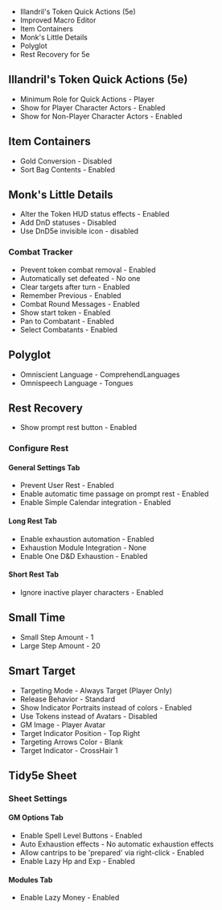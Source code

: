 ﻿
* Illandril's Token Quick Actions (5e)
* Improved Macro Editor
* Item Containers
* Monk's Little Details
* Polyglot
* Rest Recovery for 5e

## Illandril's Token Quick Actions (5e)
* Minimum Role for Quick Actions - Player
* Show for Player Character Actors - Enabled
* Show for Non-Player Character Actors - Enabled
## Item Containers
* Gold Conversion - Disabled
* Sort Bag Contents - Enabled
## Monk's Little Details
* Alter the Token HUD status effects - Enabled
* Add DnD statuses - Disabled
* Use DnD5e invisible icon - disabled
### Combat Tracker
* Prevent token combat removal - Enabled
* Automatically set defeated - No one
* Clear targets after turn - Enabled
* Remember Previous - Enabled
* Combat Round Messages - Enabled
* Show start token - Enabled
* Pan to Combatant - Enabled
* Select Combatants - Enabled
## Polyglot
* Omniscient Language - ComprehendLanguages
* Omnispeech Language - Tongues
## Rest Recovery
* Show prompt rest button - Enabled
### Configure Rest
#### General Settings Tab
*  Prevent User Rest - Enabled
* Enable automatic time passage on prompt rest - Enabled
* Enable Simple Calendar integration - Enabled
#### Long Rest Tab
* Enable exhaustion automation - Enabled
* Exhaustion Module Integration - None
* Enable One D&D Exhaustion - Enabled
#### Short Rest Tab
* Ignore inactive player characters - Enabled
## Small Time
* Small Step Amount - 1
* Large Step Amount - 20
## Smart Target
* Targeting Mode - Always Target (Player Only)
* Release Behavior - Standard
* Show Indicator Portraits instead of colors - Enabled
* Use Tokens instead of Avatars - Disabled
* GM Image - Player Avatar
* Target Indicator Position - Top Right
* Targeting Arrows Color - Blank
* Target Indicator - CrossHair 1
## Tidy5e Sheet
### Sheet Settings
#### GM Options Tab
* Enable Spell Level Buttons - Enabled
* Auto Exhaustion effects - No automatic exhaustion effects
* Allow cantrips to be 'prepared' via right-click - Enabled
* Enable Lazy Hp and Exp - Enabled
#### Modules Tab
* Enable Lazy Money - Enabled
